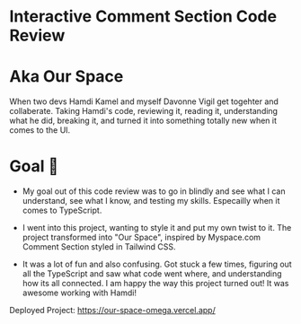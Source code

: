 # Interactive Comment Section Code Review

# Aka Our Space

When two devs Hamdi Kamel and myself Davonne Vigil get togehter and collaberate. Taking Hamdi's code, reviewing it, reading it, understanding what he did, breaking it, and turned it into something totally new when it comes to the UI.

# Goal 🎯

- My goal out of this code review was to go in blindly and see what I can understand, see what I know, and testing my skills. Especailly when it comes to TypeScript.

- I went into this project, wanting to style it and put my own twist to it. The project transformed into "Our Space", inspired by Myspace.com Comment Section styled in Tailwind CSS.

- It was a lot of fun and also confusing. Got stuck a few times, figuring out all the TypeScript and saw what code went where, and understanding how its all connected. I am happy the way this project turned out! It was awesome working with Hamdi!

Deployed Project: https://our-space-omega.vercel.app/
